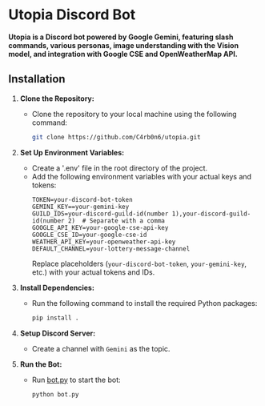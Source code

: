 # Utopia Discord Bot

**Utopia is a Discord bot powered by Google Gemini, featuring slash commands, various personas, image understanding with the Vision model, and integration with Google CSE and OpenWeatherMap API.**

## Installation

1. **Clone the Repository:**
   - Clone the repository to your local machine using the following command:
     ```bash
     git clone https://github.com/C4rb0n6/utopia.git
     ```

2. **Set Up Environment Variables:**
   - Create a '.env' file in the root directory of the project.
   - Add the following environment variables with your actual keys and tokens:
     ```env
     TOKEN=your-discord-bot-token
     GEMINI_KEY==your-gemini-key
     GUILD_IDS=your-discord-guild-id(number 1),your-discord-guild-id(number 2)  # Separate with a comma
     GOOGLE_API_KEY=your-google-cse-api-key
     GOOGLE_CSE_ID=your-google-cse-id
     WEATHER_API_KEY=your-openweather-api-key
     DEFAULT_CHANNEL=your-lottery-message-channel
     ```
     Replace placeholders (`your-discord-bot-token`, `your-gemini-key`, etc.) with your actual tokens and IDs.

3. **Install Dependencies:**
   - Run the following command to install the required Python packages:
     ```bash
     pip install .
     ```

4. **Setup Discord Server:** 
   - Create a channel with ```Gemini``` as the topic.

5. **Run the Bot:**
   - Run [bot.py](/bot.py) to start the bot:
     ```bash
     python bot.py
     ```